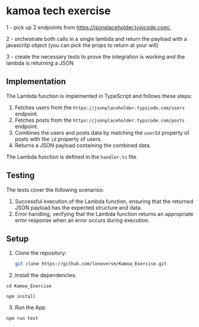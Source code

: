 # kamoa tech exercise

1 - pick up 2 endpoints from  https://jsonplaceholder.typicode.com/,

2 - orchestrate both calls in a single lambda and return the payload with a javascritp object (you can pick the props to return at your will)

3 - create the necessary tests to prove the integration is working and the lambda is returning a JSON


## Implementation

The Lambda function is implemented in TypeScript and follows these steps:

1. Fetches users from the `https://jsonplaceholder.typicode.com/users` endpoint.
2. Fetches posts from the `https://jsonplaceholder.typicode.com/posts` endpoint.
3. Combines the users and posts data by matching the `userId` property of posts with the `id` property of users.
4. Returns a JSON payload containing the combined data.

The Lambda function is defined in the `handler.ts` file.

## Testing

The tests cover the following scenarios:

1. Successful execution of the Lambda function, ensuring that the returned JSON payload has the expected structure and data.
2. Error handling, verifying that the Lambda function returns an appropriate error response when an error occurs during execution.


## Setup

1. Clone the repository:

   ```bash
   git clone https://github.com/loneverse/Kamoa_Exercise.git

2. Install the dependencies:

`cd Kamoa_Exercise`

`npm install`

3. Run the App

`npm run test`

